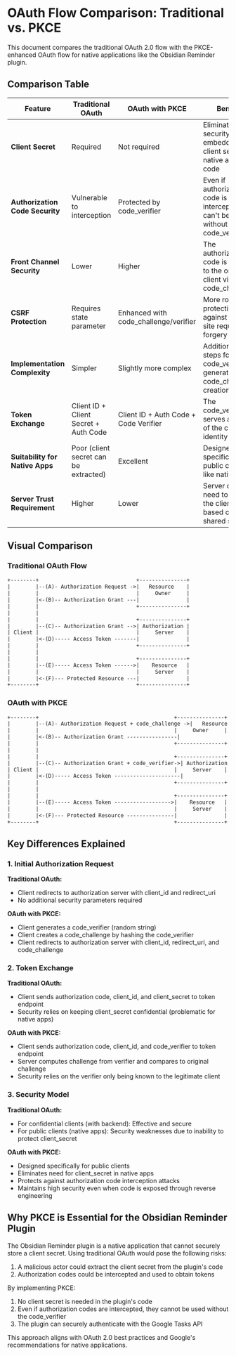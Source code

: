 # OAuth Flow Comparison: Traditional vs. PKCE

This document compares the traditional OAuth 2.0 flow with the PKCE-enhanced OAuth flow for native applications like the Obsidian Reminder plugin.

## Comparison Table

| Feature                         | Traditional OAuth                     | OAuth with PKCE                       | Benefit                                                                               |
| ------------------------------- | ------------------------------------- | ------------------------------------- | ------------------------------------------------------------------------------------- |
| **Client Secret**               | Required                              | Not required                          | Eliminates the security risk of embedding a client secret in native app code          |
| **Authorization Code Security** | Vulnerable to interception            | Protected by code_verifier            | Even if authorization code is intercepted, it can't be used without the code_verifier |
| **Front Channel Security**      | Lower                                 | Higher                                | The authorization code is bound to the original client via the code_challenge         |
| **CSRF Protection**             | Requires state parameter              | Enhanced with code_challenge/verifier | More robust protection against cross-site request forgery                             |
| **Implementation Complexity**   | Simpler                               | Slightly more complex                 | Additional steps for code_verifier generation and code_challenge creation             |
| **Token Exchange**              | Client ID + Client Secret + Auth Code | Client ID + Auth Code + Code Verifier | The code_verifier serves as proof of the client's identity                            |
| **Suitability for Native Apps** | Poor (client secret can be extracted) | Excellent                             | Designed specifically for public clients like native apps                             |
| **Server Trust Requirement**    | Higher                                | Lower                                 | Server doesn't need to trust the client based on a shared secret                      |

## Visual Comparison

### Traditional OAuth Flow

```txt
+--------+                               +---------------+
|        |--(A)- Authorization Request ->|   Resource    |
|        |                               |     Owner     |
|        |<-(B)-- Authorization Grant ---|               |
|        |                               +---------------+
|        |
|        |                               +---------------+
|        |--(C)-- Authorization Grant -->| Authorization |
| Client |                               |     Server    |
|        |<-(D)----- Access Token -------|               |
|        |                               +---------------+
|        |
|        |                               +---------------+
|        |--(E)----- Access Token ------>|    Resource   |
|        |                               |     Server    |
|        |<-(F)--- Protected Resource ---|               |
+--------+                               +---------------+
```

### OAuth with PKCE

```txt
+--------+                                           +---------------+
|        |--(A)- Authorization Request + code_challenge ->|   Resource    |
|        |                                           |     Owner     |
|        |<-(B)-- Authorization Grant ----------------|               |
|        |                                           +---------------+
|        |
|        |                                           +---------------+
|        |--(C)-- Authorization Grant + code_verifier->| Authorization |
| Client |                                           |     Server    |
|        |<-(D)----- Access Token ---------------------|               |
|        |                                           +---------------+
|        |
|        |                                           +---------------+
|        |--(E)----- Access Token ------------------>|    Resource   |
|        |                                           |     Server    |
|        |<-(F)--- Protected Resource ---------------|               |
+--------+                                           +---------------+
```

## Key Differences Explained

### 1. Initial Authorization Request

**Traditional OAuth:**

- Client redirects to authorization server with client_id and redirect_uri
- No additional security parameters required

**OAuth with PKCE:**

- Client generates a code_verifier (random string)
- Client creates a code_challenge by hashing the code_verifier
- Client redirects to authorization server with client_id, redirect_uri, and code_challenge

### 2. Token Exchange

**Traditional OAuth:**

- Client sends authorization code, client_id, and client_secret to token endpoint
- Security relies on keeping client_secret confidential (problematic for native apps)

**OAuth with PKCE:**

- Client sends authorization code, client_id, and code_verifier to token endpoint
- Server computes challenge from verifier and compares to original challenge
- Security relies on the verifier only being known to the legitimate client

### 3. Security Model

**Traditional OAuth:**

- For confidential clients (with backend): Effective and secure
- For public clients (native apps): Security weaknesses due to inability to protect client_secret

**OAuth with PKCE:**

- Designed specifically for public clients
- Eliminates need for client_secret in native apps
- Protects against authorization code interception attacks
- Maintains high security even when code is exposed through reverse engineering

## Why PKCE is Essential for the Obsidian Reminder Plugin

The Obsidian Reminder plugin is a native application that cannot securely store a client secret. Using traditional OAuth would pose the following risks:

1. A malicious actor could extract the client secret from the plugin's code
2. Authorization codes could be intercepted and used to obtain tokens

By implementing PKCE:

1. No client secret is needed in the plugin's code
2. Even if authorization codes are intercepted, they cannot be used without the code_verifier
3. The plugin can securely authenticate with the Google Tasks API

This approach aligns with OAuth 2.0 best practices and Google's recommendations for native applications.
